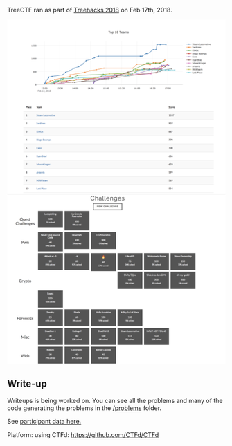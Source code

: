 TreeCTF ran as part of [Treehacks 2018](https://treehacks.com) on Feb 17th, 2018. 


![Final scoreboard](treectf2018_final_scoreboard.png)
![Problems](treectf2018_problems.png)

## Write-up

Writeups is being worked on. You can see all the problems and many of the code generating the problems in the [/problems](/problems) folder.



See [participant data here.](treectf.2018-02-18.zip)

Platform: using CTFd: https://github.com/CTFd/CTFd